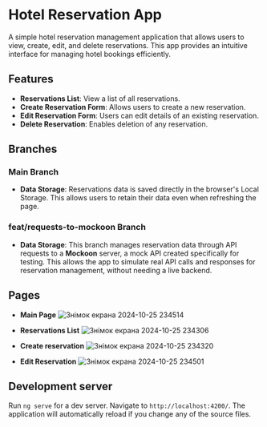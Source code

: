# Hotel Reservation App

A simple hotel reservation management application that allows users to view, create, edit, and delete reservations. This app provides an intuitive interface for managing hotel bookings efficiently.

## Features

- **Reservations List**: View a list of all reservations.
- **Create Reservation Form**: Allows users to create a new reservation.
- **Edit Reservation Form**: Users can edit details of an existing reservation.
- **Delete Reservation**: Enables deletion of any reservation.

## Branches

### Main Branch
- **Data Storage**: Reservations data is saved directly in the browser's Local Storage. This allows users to retain their data even when refreshing the page.
  
### feat/requests-to-mockoon Branch
- **Data Storage**: This branch manages reservation data through API requests to a **Mockoon** server, a mock API created specifically for testing. This allows the app to simulate real API calls and responses for reservation management, without needing a live backend.


## Pages
- **Main Page** 
![Знімок екрана 2024-10-25 234514](https://github.com/user-attachments/assets/31f3d039-9fe1-4bd5-9d53-849ce14d090c)

- **Reservations List**
![Знімок екрана 2024-10-25 234306](https://github.com/user-attachments/assets/44b9c417-219e-4f9b-a543-60564957ce8d)

- **Create reservation**
![Знімок екрана 2024-10-25 234320](https://github.com/user-attachments/assets/b91d8bf7-c100-4fd6-ad09-5bc6302e0458)

- **Edit Reservation**
![Знімок екрана 2024-10-25 234501](https://github.com/user-attachments/assets/dcc3f046-fd48-45d0-b1ef-5794ddf38728)



## Development server

Run `ng serve` for a dev server. Navigate to `http://localhost:4200/`. The application will automatically reload if you change any of the source files.

